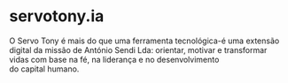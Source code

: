 # servotony.ia
O Servo Tony é mais do que uma ferramenta tecnológica-é uma extensão digital da missão de António Sendi Lda: orientar, motivar e transformar vidas com base na fé, na liderança e no desenvolvimento do capital humano.
